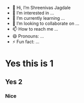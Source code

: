 - 👋 Hi, I’m Shreenivas Jagdale
- 👀 I’m interested in ...
- 🌱 I’m currently learning ...
- 💞️ I’m looking to collaborate on ...
- 📫 How to reach me ...
- 😄 Pronouns: ...
- ⚡ Fun fact: ...
# Yes this is 1
## Yes 2
### Nice

<!---
5iriJags/5iriJags is a ✨ special ✨ repository because its `README.md` (this file) appears on your GitHub profile.
You can click the Preview link to take a look at your changes.
--->
